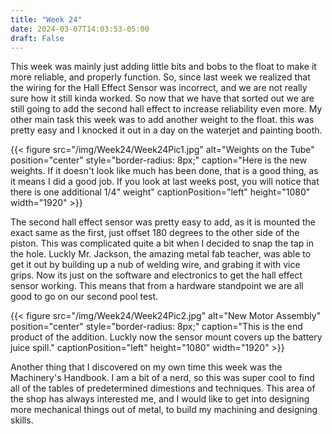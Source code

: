 ```yaml
---
title: "Week 24"
date: 2024-03-07T14:03:53-05:00
draft: False
---
```


This week was mainly just adding little bits and bobs to the float to make it more reliable, and properly function. So, since last week we realized that the wiring for the Hall Effect Sensor was incorrect, and we are not really sure how it still kinda worked. So now that we have that sorted out we are still going to add the second hall effect to increase reliability even more. My other main task this week was to add another weight to the float. this was pretty easy and I knocked it out in a day on the waterjet and painting booth. 

{{< figure src="/img/Week24/Week24Pic1.jpg" alt="Weights on the Tube" position="center" style="border-radius: 8px;" caption="Here is the new weights. If it doesn't look like much has been done, that is a good thing, as it means I did a good job. If you look at last weeks post, you will notice that there is one additional 1/4" weight" captionPosition="left" height="1080" width="1920" >}}

The second hall effect sensor was pretty easy to add, as it is mounted the exact same as the first, just offset 180 degrees to the other side of the piston. This was complicated quite a bit when I decided to snap the tap in the hole. Luckly Mr. Jackson, the amazing metal fab teacher, was able to get it out by building up a nub of welding wire, and grabing it with vice grips. Now its just on the software and electronics to get the hall effect sensor working. This means that from a hardware standpoint we are all good to go on our second pool test. 

{{< figure src="/img/Week24/Week24Pic2.jpg" alt="New Motor Assembly" position="center" style="border-radius: 8px;" caption="This is the end product of the addition. Luckly now the sensor mount covers up the battery juice spill." captionPosition="left" height="1080" width="1920" >}}

Another thing that I discovered on my own time this week was the Machinery's Handbook. I am a bit of a nerd, so this was super cool to find all of the tables of predetermined dimestions and techniques. This area of the shop has always interested me, and I would like to get into designing more mechanical things out of metal, to build my machining and designing skills. 

